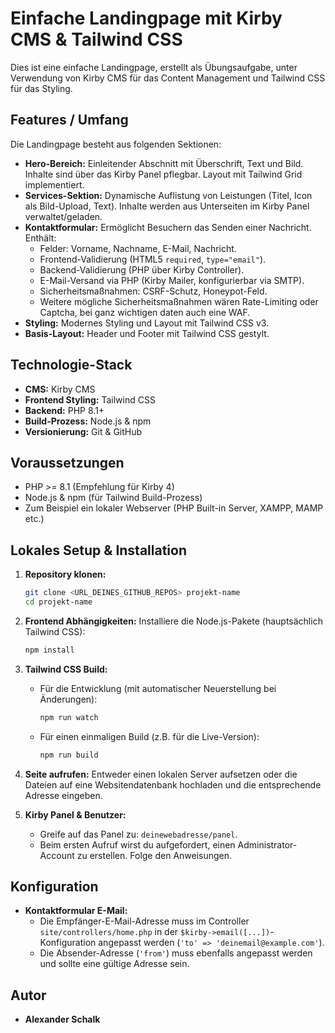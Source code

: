 # Einfache Landingpage mit Kirby CMS & Tailwind CSS

Dies ist eine einfache Landingpage, erstellt als Übungsaufgabe, unter Verwendung von Kirby CMS für das Content Management und Tailwind CSS für das Styling.

## Features / Umfang

Die Landingpage besteht aus folgenden Sektionen:

* **Hero-Bereich:** Einleitender Abschnitt mit Überschrift, Text und Bild. Inhalte sind über das Kirby Panel pflegbar. Layout mit Tailwind Grid implementiert.
* **Services-Sektion:** Dynamische Auflistung von Leistungen (Titel, Icon als Bild-Upload, Text). Inhalte werden aus Unterseiten im Kirby Panel verwaltet/geladen.
* **Kontaktformular:** Ermöglicht Besuchern das Senden einer Nachricht. Enthält:
    * Felder: Vorname, Nachname, E-Mail, Nachricht.
    * Frontend-Validierung (HTML5 `required`, `type="email"`).
    * Backend-Validierung (PHP über Kirby Controller).
    * E-Mail-Versand via PHP (Kirby Mailer, konfigurierbar via SMTP).
    * Sicherheitsmaßnahmen: CSRF-Schutz, Honeypot-Feld.
    * Weitere mögliche Sicherheitsmaßnahmen wären Rate-Limiting oder Captcha, bei ganz wichtigen daten auch eine WAF.
* **Styling:** Modernes Styling und Layout mit Tailwind CSS v3.
* **Basis-Layout:** Header und Footer mit Tailwind CSS gestylt.

## Technologie-Stack

* **CMS:** Kirby CMS 
* **Frontend Styling:** Tailwind CSS
* **Backend:** PHP 8.1+
* **Build-Prozess:** Node.js & npm
* **Versionierung:** Git & GitHub

## Voraussetzungen

* PHP >= 8.1 (Empfehlung für Kirby 4)
* Node.js & npm (für Tailwind Build-Prozess)
* Zum Beispiel ein lokaler Webserver (PHP Built-in Server, XAMPP, MAMP etc.) 

## Lokales Setup & Installation

1.  **Repository klonen:**
    ```bash
    git clone <URL_DEINES_GITHUB_REPOS> projekt-name
    cd projekt-name
    ```
2.  **Frontend Abhängigkeiten:** Installiere die Node.js-Pakete (hauptsächlich Tailwind CSS):
    ```bash
    npm install
    ```
3.  **Tailwind CSS Build:**
    * Für die Entwicklung (mit automatischer Neuerstellung bei Änderungen):
        ```bash
        npm run watch
        ```
    * Für einen einmaligen Build (z.B. für die Live-Version):
        ```bash
        npm run build
        ```
        
5.  **Seite aufrufen:** Entweder einen lokalen Server aufsetzen oder die Dateien auf eine Websitendatenbank hochladen und die entsprechende Adresse eingeben.

6.  **Kirby Panel & Benutzer:**
    * Greife auf das Panel zu: `deinewebadresse/panel`.
    * Beim ersten Aufruf wirst du aufgefordert, einen Administrator-Account zu erstellen. Folge den Anweisungen.

## Konfiguration

* **Kontaktformular E-Mail:**
    * Die Empfänger-E-Mail-Adresse muss im Controller `site/controllers/home.php` in der `$kirby->email([...])`-Konfiguration angepasst werden (`'to' => 'deinemail@example.com'`).
    * Die Absender-Adresse (`'from'`) muss ebenfalls angepasst werden und sollte eine gültige Adresse sein.

## Autor

* **Alexander Schalk**
